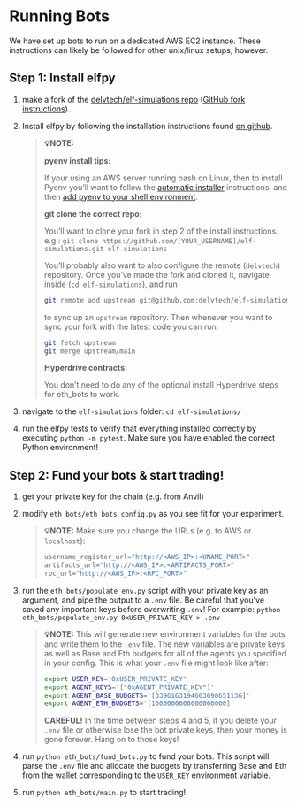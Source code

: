 # Running Bots

We have set up bots to run on a dedicated AWS EC2 instance.
These instructions can likely be followed for other unix/linux setups, however.

## Step 1: Install elfpy

1. make a fork of the [delvtech/elf-simulations repo](https://github.com/delvtech/elf-simulations) ([GitHub fork instructions](https://docs.github.com/en/get-started/quickstart/fork-a-repo?tool=webui&platform=mac)).

2. Install elfpy by following the installation instructions found [on github](https://github.com/delvtech/elf-simulations/blob/main/INSTALL.md).

    >**💡NOTE:**
    >
    >**pyenv install tips:**
    >
    >If your using an AWS server running bash on Linux, then to install Pyenv you’ll want to follow the [automatic installer](https://github.com/pyenv/pyenv#automatic-installer) instructions, and then [add pyenv to your shell environment](https://github.com/pyenv/pyenv#set-up-your-shell-environment-for-pyenv).
    >
    >**git clone the correct repo:**
    >
    >You’ll want to clone your fork in step 2 of the install instructions.
    >e.g.: `git clone https://github.com/[YOUR_USERNAME]/elf-simulations.git elf-simulations`
    >
    >You’ll probably also want to also configure the remote (`delvtech`) repository.
    >Once you’ve made the fork and cloned it, navigate inside (`cd elf-simulations`), and run
    >
    >```bash
    >git remote add upstream git@github.com:delvtech/elf-simulations.git
    >```
    >
    >to sync up an `upstream` repository.
    >Then whenever you want to sync your fork with the latest code you can run:
    >
    >```bash
    >git fetch upstream
    >git merge upstream/main
    >```
    >
    >**Hyperdrive contracts:**
    >
    >You don’t need to do any of the optional install Hyperdrive steps for eth_bots to work.
    >

3. navigate to the `elf-simulations` folder: `cd elf-simulations/`

4. run the elfpy tests to verify that everything installed correctly by executing `python -m pytest`. Make sure you have enabled the correct Python environment!

## Step 2: Fund your bots & start trading!

1. get your private key for the chain (e.g. from Anvil)
2. modify `eth_bots/eth_bots_config.py` as you see fit for your experiment.

    >**💡NOTE:**
    >Make sure you change the URLs (e.g. to AWS or `localhost`):
    >
    >```python
    >username_register_url="http://<AWS_IP>:<UNAME_PORT>"
    >artifacts_url="http://<AWS_IP>:<ARTIFACTS_PORT>"
    >rpc_url="http://<AWS_IP>:<RPC_PORT>"
    >```
    >

3. run the `eth_bots/populate_env.py` script with your private key as an argument, and pipe the output to a `.env` file.
Be careful that you've saved any important keys before overwriting `.env`!
For example: `python eth_bots/populate_env.py 0xUSER_PRIVATE_KEY > .env`

    >**💡NOTE:**
    >This will generate new environment variables for the bots and write them to the `.env` file.
    >The new variables are private keys as well as Base and Eth budgets for all of the agents you specified in your config.
    >This is what your `.env` file might look like after:
    >
    >```bash
    >export USER_KEY='0xUSER_PRIVATE_KEY'
    >export AGENT_KEYS='["0xAGENT_PRIVATE_KEY"]'
    >export AGENT_BASE_BUDGETS='[3396163194603698651136]'
    >export AGENT_ETH_BUDGETS='[1000000000000000000]'
    >```
    >
    >**CAREFUL!** In the time between steps 4 and 5, if you delete your `.env` file or otherwise lose the bot private keys, then your money is gone forever.
    >Hang on to those keys!
    >

4. run `python eth_bots/fund_bots.py` to fund your bots. This script will parse the `.env` file and allocate the budgets by transferring Base and Eth from the wallet corresponding to the `USER_KEY` environment variable.

5. run `python eth_bots/main.py` to start trading!
